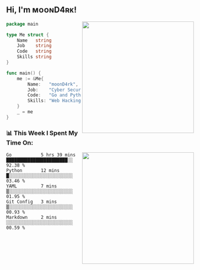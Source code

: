 <h2> Hi, I'm ᴍᴏᴏɴD4ʀᴋ!</h2>
<img align='right' src="https://github-readme-stats.vercel.app/api?username=moond4rk&show_icons=true&theme=radical" width="300">


```go
package main

type Me struct {
	Name   string
	Job    string
	Code   string
	Skills string
}

func main() {
	me := &Me{
		Name:   "moonD4rk",
		Job:    "Cyber Security Engineer",
		Code:   "Go and Python and Others",
		Skills: "Web Hacking ^o^",
	}
	_ = me
}
```



<h3>📊 This Week I Spent My Time On:</h3>
<img align='right' src="https://spotify-github-profile.vercel.app/api/view?uid=dayjackson56081&cover_image=true&theme=novatorem" width="300">

<!--START_SECTION:waka-->
```text
Go           5 hrs 39 mins   ███████████████████████░░   92.38 % 
Python       12 mins         █░░░░░░░░░░░░░░░░░░░░░░░░   03.46 % 
YAML         7 mins          ▒░░░░░░░░░░░░░░░░░░░░░░░░   01.95 % 
Git Config   3 mins          ▒░░░░░░░░░░░░░░░░░░░░░░░░   00.93 % 
Markdown     2 mins          ░░░░░░░░░░░░░░░░░░░░░░░░░   00.59 % 
```
<!--END_SECTION:waka-->

